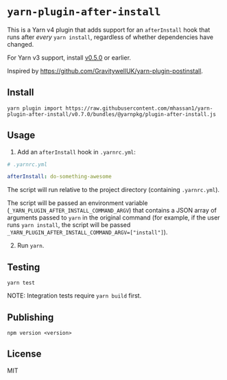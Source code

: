 # `yarn-plugin-after-install`

This is a Yarn v4 plugin that adds support for an `afterInstall` hook that runs after _every_ `yarn install`,
regardless of whether dependencies have changed.

For Yarn v3 support, install [v0.5.0](https://github.com/mhassan1/yarn-plugin-after-install/tree/v0.5.0) or earlier.

Inspired by https://github.com/GravitywellUK/yarn-plugin-postinstall.

## Install

```
yarn plugin import https://raw.githubusercontent.com/mhassan1/yarn-plugin-after-install/v0.7.0/bundles/@yarnpkg/plugin-after-install.js
```

## Usage

1. Add an `afterInstall` hook in `.yarnrc.yml`:
```yaml
# .yarnrc.yml

afterInstall: do-something-awesome
```
The script will run relative to the project directory (containing `.yarnrc.yml`).

The script will be passed an environment variable (`_YARN_PLUGIN_AFTER_INSTALL_COMMAND_ARGV`) that contains a JSON array of arguments passed to `yarn` in the original command (for example, if the user runs `yarn install`, the script will be passed `_YARN_PLUGIN_AFTER_INSTALL_COMMAND_ARGV=["install"]`).

2. Run `yarn`.

## Testing

`yarn test`

NOTE: Integration tests require `yarn build` first.

## Publishing

`npm version <version>`

## License

MIT
